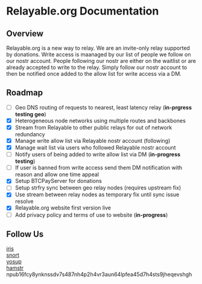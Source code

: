 # Relayable.org Documentation

## Overview
Relayable.org is a new way to relay. We are an invite-only relay supported by donations. Write access is maanaged by our list of people we follow on our nostr account. People following our nostr are either on the waitlist or are already accepted to write to the relay. Simply follow our nostr account to then be notified once added to the allow list for write access via a DM.

## Roadmap
- [ ] Geo DNS routing of requests to nearest, least latency relay (**in-prgress testing geo**)
- [x] Heterogeneous node networks using multiple routes and backbones
- [x] Stream from Relayable to other public relays for out of network redundancy
- [x] Manage write allow list via Relayable nostr account (following)
- [x] Manage wait list via users who followed Relayable nostr account
- [ ] Notify users of being added to write allow list via DM (**in-progress testing**) 
- [ ] If user is banned from write access send them DM notification with reason and allow one time appeal
- [x] Setup BTCPayServer for donations 
- [ ] Setup strfry sync between geo relay nodes (requires upstream fix)
- [x] Use stream between relay nodes as temporary fix until sync issue resolve  
- [x] Relayable.org website first version live  
- [ ] Add privacy policy and terms of use to website (**in-progress**)  

## Follow Us
[iris](https://iris.to/relayable)  
[snort](https://snort.social/p/npub16fcy8ynknssdv7s487nh4p2h4vr3aun64lpfea45d7h4sts9jheqevshgh)  
[yosup](https://yosup.app/profile/d2704392769c20d67a153fa77a8557ab071ef27aafc29cf6b46faf582e0595f2)  
[hamstr](https://hamstr.to/profile/npub16fcy8ynknssdv7s487nh4p2h4vr3aun64lpfea45d7h4sts9jheqevshgh)  
npub16fcy8ynknssdv7s487nh4p2h4vr3aun64lpfea45d7h4sts9jheqevshgh

